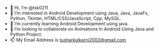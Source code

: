- 👋 Hi, I’m @tsk0211
- 👀 I’m interested in Android Development using Java, Java, JavaFx, Python, Tkinter, HTML/CSS/JavaScript, Cpp, MySQL.
- 🌱 I’m currently learning Android Development using java.
- 💞️ I’m looking to collaborate on Animations In Android Using Java and Python Project.
- 📫 My Email Address is tusharkulkarni2002@gmail.com

<!---
tsk0211/tsk0211 is a ✨ special ✨ repository because its `README.md` (this file) appears on your GitHub profile.
You can click the Preview link to take a look at your changes.
--->
